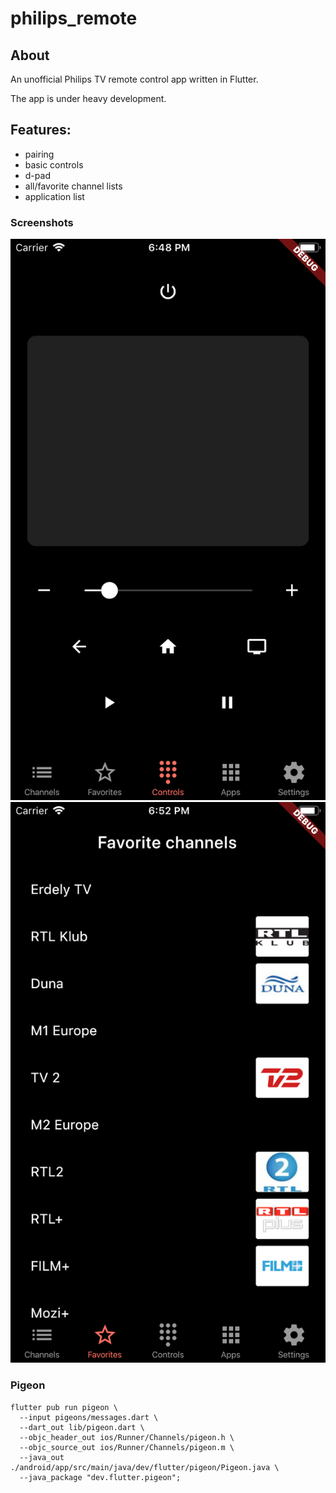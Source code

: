 # philips_remote

## About

An unofficial Philips TV remote control app written in Flutter.

The app is under heavy development.

## Features:
- pairing
- basic controls
- d-pad
- all/favorite channel lists
- application list

### Screenshots

![screenshot1](_stuff/repo_content/screenshot1.png)
![screenshot2](_stuff/repo_content/screenshot2.png)

### Pigeon

```
flutter pub run pigeon \
  --input pigeons/messages.dart \
  --dart_out lib/pigeon.dart \
  --objc_header_out ios/Runner/Channels/pigeon.h \
  --objc_source_out ios/Runner/Channels/pigeon.m \
  --java_out ./android/app/src/main/java/dev/flutter/pigeon/Pigeon.java \
  --java_package "dev.flutter.pigeon";
```